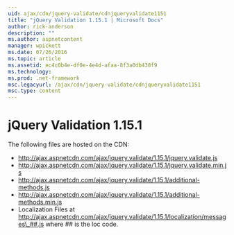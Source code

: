 ```yaml
---
uid: ajax/cdn/jquery-validate/cdnjqueryvalidate1151
title: "jQuery Validation 1.15.1 | Microsoft Docs"
author: rick-anderson
description: ""
ms.author: aspnetcontent
manager: wpickett
ms.date: 07/26/2016
ms.topic: article
ms.assetid: ec4c0b4e-df0e-4e4d-afaa-8f3a0db438f9
ms.technology: 
ms.prod: .net-framework
msc.legacyurl: /ajax/cdn/jquery-validate/cdnjqueryvalidate1151
msc.type: content
---
```

jQuery Validation 1.15.1
====================
The following files are hosted on the CDN:

- http://ajax.aspnetcdn.com/ajax/jquery.validate/1.15.1/jquery.validate.js
- http://ajax.aspnetcdn.com/ajax/jquery.validate/1.15.1/jquery.validate.min.js
- http://ajax.aspnetcdn.com/ajax/jquery.validate/1.15.1/additional-methods.js
- http://ajax.aspnetcdn.com/ajax/jquery.validate/1.15.1/additional-methods.min.js
- Localization Files at http://ajax.aspnetcdn.com/ajax/jquery.validate/1.15.1/localization/messages\_##.js where ## is the loc code.
